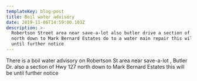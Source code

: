 ```yaml
---
templateKey: blog-post
title: Boil water advisory
date: 2019-11-06T14:59:00.103Z
description: >-
  Robertson Street area near save-a-lot also butler drive a section of  127 down
  north down to Mark Bernard Estates do to a water main repair this will be
  until further notice
---
```

There is a boil water advisory on Robertson St area near save-a-lot , Butler Dr. also a section of Hwy 127 north down to Mark Bernard Estates this will be until further notice
